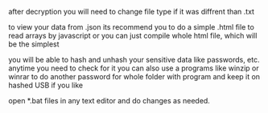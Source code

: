 after decryption you will need to change file type if it was diffrent than .txt

to view your data from .json its recommend you to do a simple .html file to read arrays by javascript or you can just compile whole html file, which will be the simplest

you will be able to hash and unhash your sensitive data like passwords, etc. anytime you need to check for it
you can also use a programs like winzip or winrar to do another password for whole folder with program and keep it on hashed USB if you like

open *.bat files in any text editor and do changes as needed.